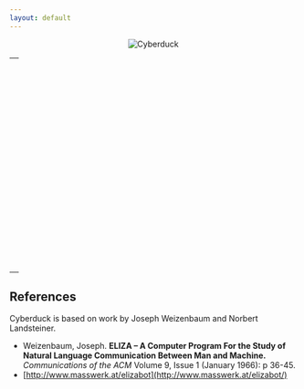 ```yaml
---
layout: default
---
```


<script src="https://ajax.googleapis.com/ajax/libs/jquery/3.1.1/jquery.min.js"></script>
<script type="text/javascript" src="../cyberduck/termlib.js"></script>
<script type="text/javascript" src="../cyberduck/cyberduckbot.js"></script>
<script type="text/javascript" src="../cyberduck/cyberduckdata.js"></script>
<script type="text/javascript" src="../cyberduck/cyberduck.js"></script>
<link rel="stylesheet" type="text/css" href="../cyberduck/cyberduck.css" />

<center>
	<img src="https://raw.githubusercontent.com/RubberDuckDebugging/rubberduckdebugging.github.io/master/images/rubberducky.png" alt="Cyberduck" />
	<table border="0" cellspacing="10" cellpadding="0" width="100%">
		<tr>
			<td align="center">
				<a style="display:none;" href="#" class="termopen" id="termOpenLink">Open CYBERDUCK terminal&nbsp;</a>
			</td>
		</tr>
		<tr>
			<td align="center" valign="top" height="370">
				<div id="cyberduckDiv" style="position:relative;"></div>
			</td>
		</tr>
	</table>
</center>

<script>
  $(document).ready(function() {
    termOpen();
  });
</script>

## References
Cyberduck is based on work by Joseph Weizenbaum and Norbert Landsteiner.

- Weizenbaum, Joseph. **ELIZA – A Computer Program For the Study of Natural Language Communication Between Man and Machine.** *Communications of the ACM* Volume 9, Issue 1 (January 1966): p 36-45.<br/>
- [http://www.masswerk.at/elizabot](http://www.masswerk.at/elizabot/)
